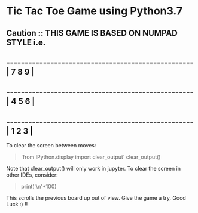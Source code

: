 # Tic Tac Toe Game using Python3.7

## Caution :: THIS GAME IS BASED ON NUMPAD STYLE i.e. 
## ---------------------------------------------------| 7 8 9 |
## ---------------------------------------------------| 4 5 6 | 
## ---------------------------------------------------| 1 2 3 |

To clear the screen between moves:
>'from IPython.display import clear_output'
>clear_output()

Note that clear_output() will only work in jupyter. To clear the screen in other IDEs, consider:
>print('\n'*100)

This scrolls the previous board up out of view. Give the game a try, Good Luck :) !!
